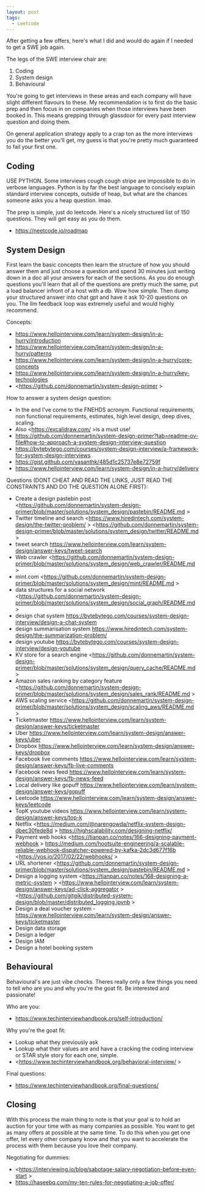 ```yaml
---
layout: post
tags:
  - Leetcode
---
```

After getting a few offers, here's what I did and would do again if I needed to get a SWE job again.

The legs of the SWE interview chair are:
1. Coding
2. System design
3. Behavioural

You're going to get interviews in these areas and each company will have slight different flavours to these. My recommendation is to first do the basic prep and then focus in on companies when those interviews have been booked in. This means grepping through glassdoor for every past interview question and doing them.

On general application strategy apply to a crap ton as the more interviews you do the better you'll get, my guess is that you're pretty much guaranteed to fail your first one.
## Coding
USE PYTHON. Some interviews cough cough stripe are impossible to do in verbose languages. Python is by far the best language to concisely explain standard interview concepts, outside of heap, but what are the chances someone asks you a heap question. lmao.

The prep is simple, just do leetcode. Here's a nicely structured list of 150 questions. They will get easy as you do them.
-  <https://neetcode.io/roadmap>

## System Design
First learn the basic concepts then learn the structure of how you should answer them and just choose a question and spend 30 minutes just writing down in a doc all your answers for each of the sections. As you do enough questions you'll learn that all of the questions are pretty much the same, put a load balancer infront of a host with a db. Wow how simple. Then dump your structured answer into chat gpt and have it ask 10-20 questions on you. The llm feedback loop was extremely useful and would highly recommend.

Concepts:
-  <https://www.hellointerview.com/learn/system-design/in-a-hurry/introduction>
-  <https://www.hellointerview.com/learn/system-design/in-a-hurry/patterns>
-  <https://www.hellointerview.com/learn/system-design/in-a-hurry/core-concepts>
-  <https://www.hellointerview.com/learn/system-design/in-a-hurry/key-technologies>
-  <https://github.com/donnemartin/system-design-primer >

How to answer a system design question:
- In the end I've come to the FNEHDS acronym. Functional requirements, non functional requirements, estimates, high level design, deep dives, scaling.
- Also <https://excalidraw.com/ >is a must use!
-   <https://github.com/donnemartin/system-design-primer?tab=readme-ov-file#how-to-approach-a-system-design-interview-question>
-  <https://bytebytego.com/courses/system-design-interview/a-framework-for-system-design-interviews>
-  <https://gist.github.com/vasanthk/485d1c25737e8e72759f>
-  <https://www.hellointerview.com/learn/system-design/in-a-hurry/delivery>

Questions (DONT CHEAT AND READ THE LINKS, JUST READ THE CONSTRAINTS AND DO THE QUESTION ALONE FIRST):
-  Create a design pastebin post <https://github.com/donnemartin/system-design-primer/blob/master/solutions/system_design/pastebin/README.md >
-  Twitter timeline and search <https://www.hiredintech.com/system-design/the-twitter-problem/ > <https://github.com/donnemartin/system-design-primer/blob/master/solutions/system_design/twitter/README.md >
-  tweet search <https://www.hellointerview.com/learn/system-design/answer-keys/tweet-search>
-  Web crawler <https://github.com/donnemartin/system-design-primer/blob/master/solutions/system_design/web_crawler/README.md >
-  mint.com <https://github.com/donnemartin/system-design-primer/blob/master/solutions/system_design/mint/README.md >
 -  data structures for a social network <https://github.com/donnemartin/system-design-primer/blob/master/solutions/system_design/social_graph/README.md >
-  design chat system <https://bytebytego.com/courses/system-design-interview/design-a-chat-system>
-  design summarisation system <https://www.hiredintech.com/system-design/the-summarization-problem/>
-  design youtube <https://bytebytego.com/courses/system-design-interview/design-youtube>
-  KV store for a search engine <https://github.com/donnemartin/system-design-primer/blob/master/solutions/system_design/query_cache/README.md >
-  Amazon sales ranking by category feature <https://github.com/donnemartin/system-design-primer/blob/master/solutions/system_design/sales_rank/README.md >
-  AWS scaling service <https://github.com/donnemartin/system-design-primer/blob/master/solutions/system_design/scaling_aws/README.md >
-  Ticketmaster <https://www.hellointerview.com/learn/system-design/answer-keys/ticketmaster>
-  Uber <https://www.hellointerview.com/learn/system-design/answer-keys/uber>
-  Dropbox <https://www.hellointerview.com/learn/system-design/answer-keys/dropbox>
-  Facebook live comments <https://www.hellointerview.com/learn/system-design/answer-keys/fb-live-comments>
-  Facebook news feed <https://www.hellointerview.com/learn/system-design/answer-keys/fb-news-feed>
-  Local delivery like gopuff <https://www.hellointerview.com/learn/system-design/answer-keys/gopuff>
-  Leetcode <https://www.hellointerview.com/learn/system-design/answer-keys/leetcode>
-  TopK youtube videos <https://www.hellointerview.com/learn/system-design/answer-keys/top-k>
-  Netflix <https://medium.com/@narengowda/netflix-system-design-dbec30fede8d > <https://highscalability.com/designing-netflix/>
-  Payment web hooks <https://tianpan.co/notes/166-designing-payment-webhook > <https://medium.com/hootsuite-engineering/a-scalable-reliable-webhook-dispatcher-powered-by-kafka-2dc3d677f16b> <https://yos.io/2017/02/22/webhooks/ >
-  URL shortener <https://github.com/donnemartin/system-design-primer/blob/master/solutions/system_design/pastebin/README.md > 
-  Design a logging system <https://tianpan.co/notes/168-designing-a-metric-system >  <https://www.hellointerview.com/learn/system-design/answer-keys/ad-click-aggregator > <https://github.com/gitgik/distributed-system-design/blob/master/distributed_logging.ipynb >
-  Design a deal voucher system - <https://www.hellointerview.com/learn/system-design/answer-keys/ticketmaster>
-  Design data storage
-  Design a ledger
-  Design IAM
-  Design a hotel booking system

## Behavioural
Behavioural's are just vibe checks. Theres really only a few things you need to tell who are you and why you're the goat fit. Be interested and passionate!

Who are you:
-  <https://www.techinterviewhandbook.org/self-introduction/>

Why you're the goat fit:
- Lookup what they previously ask
- Lookup what their values are and have a cracking the coding interview or STAR style story for each one, simple.
-  <https://www.techinterviewhandbook.org/behavioral-interview/ >

Final questions:
-  <https://www.techinterviewhandbook.org/final-questions/>

## Closing
With this process the main thing to note is that your goal is to hold an auction for your time with as many companies as possible. You want to get as many offers at possible at the same time. To do this when you get one offer, let every other company know and that you want to accelerate the process with them because you love their company.

Negotiating for dummies:
-  <https://interviewing.io/blog/sabotage-salary-negotiation-before-even-start >
-  <https://haseebq.com/my-ten-rules-for-negotiating-a-job-offer/>

